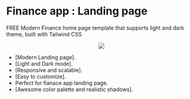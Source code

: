 # Finance app : Landing page

FREE Modern Finance home page template that supports light and dark theme, built with Tailwind CSS

<p align="center">
<img src="images/screenshoot.png" />
</p>

- [Modern Landing page].
- [Light and Dark mode].
- [Responsive and scalable].
- [Easy to customize].
- Perfect for fianace app landing page.
- [Awesome color palette and realistic shadows].
